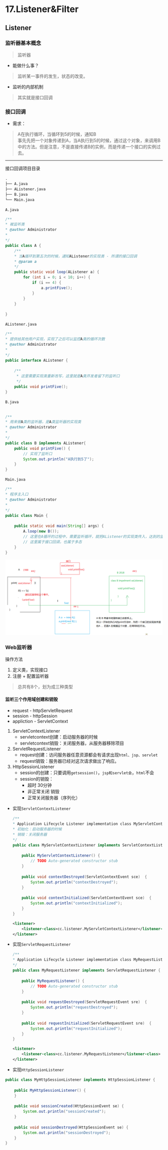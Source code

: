 # 17.Listener&Filter

## Listener

### 监听器基本概念

> 监听器

* 能做什么事？

> 监听某一事件的发生，状态的改变。

* 监听的内部机制

> 其实就是接口回调

### 接口回调

* 需求：

> A在执行循环，当循环到5的时候，通知B  
> 事先先把一个对象传递到A，当A执行到5的时候，通过这个对象，来调用B中的方法。但是注意，不是直接传递B的实例，而是传递一个接口的实例过去。

---
接口回调项目目录  

```txt
.  
├── A.java  
├── AListener.java  
├── B.java  
└── Main.java  
```

`A.java`

```java
/**
* 被监听类
* @author Administrator
*
*/
public class A {
    /**
    * 当A循环到第五次的时候，通知AListener的实现类 - 所谓的接口回调
    * @param a
    */
    public static void loop(AListener a) {
        for (int i = 0; i < 10; i++) {
            if (i == 4) {
                a.printFive();
            }
        }
    }

}
```

`AListener.java`

```java
/**
* 提供给其他用户实现，实现了之后可以监控A类的循环次数
* @author Administrator
*
*/
public interface AListener {

    /**
     * 这里需要实现类重新改写，这里就是A类开发者留下的监听口
     */
    public void printFive();
}
```

`B.java`

```java

/**
* 用来做A类的监听器，是A类监听器的实现类
* @author Administrator
*
*/
public class B implements AListener{
    public void printFive() {
        // 实现了监听口
        System.out.println("A执行到5了");
    }
}
```

`Main.java`

```java
/**
* 程序主入口
* @author Administrator
*
*/
public class Main {

    public static void main(String[] args) {
        A.loop(new B());
        // 这里在A循环的过程中，需要监听循环，就把AListener的实现类传入，达到的监听的目的
        // 这里属于接口回调，也属于多态
    }
}
```

![img](img/01.png)

### Web监听器

操作方法

1. 定义类，实现接口
2. 注册 + 配置监听器

> 总共有8个，划为成三种类型

#### 监听三个作用域创建和销毁

* request - httpServletRequest
* session - httpSession
* appliction - ServletContext

1. ServletContextListener
   * servletcontext创建：启动服务器的时候
   * servletcontext销毁：关闭服务器，从服务器移除项目
2. ServletRequestListener
   * request创建：访问服务器任意资源都会有请求出现`html、jsp、servlet`
   * request销毁：服务器已经对这次请求做出了响应。
3. HttpSessionListener
   * session的创建：只要调用`getsession()`，`jsp和servlet会`，`html`不会
   * session的销毁：
     * 超时 30分钟
     * 非正常关闭 销毁
     * 正常关闭服务器（序列化）

* 实现`ServletContextListener`

    ```java
    /**
    * Application Lifecycle Listener implementation class MyServletContextListener
    * 初始化：启动服务器的时候
    * 销毁：关闭服务器
    */
    public class MyServletContextListener implements ServletContextListener {

        public MyServletContextListener() {
            // TODO Auto-generated constructor stub
        }

        public void contextDestroyed(ServletContextEvent sce)  {
            System.out.println("contextDestroyed");
        }

        public void contextInitialized(ServletContextEvent sce)  {
            System.out.println("contextInitialized");
        }
    }
    ```

    ```xml
    <listener>
        <listener-class>cc.listener.MyServletContextListener</listener-class>
    </listener>
    ```

* 实现`ServletRequestListener`

    ```java
    /**
    * Application Lifecycle Listener implementation class MyRequestListener
    */
    public class MyRequestListener implements ServletRequestListener {

        public MyRequestListener() {
            // TODO Auto-generated constructor stub
        }

        public void requestDestroyed(ServletRequestEvent sre)  {
            System.out.println("requestDestroyed");
        }

        public void requestInitialized(ServletRequestEvent sre)  {
            System.out.println("requestInitialized");
        }
    }
    ```

    ```xml
    <listener>
        <listener-class>cc.listener.MyRequestListener</listener-class>
    </listener>
    ```

* 实现`HttpSessionListener`

```java
public class MyHttpSessionListener implements HttpSessionListener {

    public MyHttpSessionListener() {
    }

    public void sessionCreated(HttpSessionEvent se) {
        System.out.println("sessionCreated");
    }

    public void sessionDestroyed(HttpSessionEvent se) {
        System.out.println("sessionDestroyed");
    }
}
```
